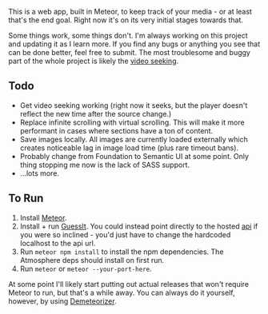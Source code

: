 This is a web app, built in Meteor, to keep track of your media - or at least that's the end goal. Right now it's on its very initial stages towards that.

Some things work, some things don't. I'm always working on this project and updating it as I learn more. If you find any bugs or anything you see that can be done better, feel free to submit. The most troublesome and buggy part of the whole project is likely the [video seeking](http://stackoverflow.com/questions/35708098/set-currenttime-after-seeking-video).

## Todo

- Get video seeking working (right now it seeks, but the player doesn't reflect the new time after the source change.)
- Replace infinite scrolling with virtual scrolling. This will make it more performant in cases where sections have a ton of content.
- Save images locally. All images are currently loaded externally which creates noticeable lag in image load time (plus rare timeout bans).
- Probably change from Foundation to Semantic UI at some point. Only thing stopping me now is the lack of SASS support.
- ...lots more.


## To Run

1. Install [Meteor](https://github.com/meteor/meteor).
2. Install + run [GuessIt](https://github.com/guessit-io/guessit-rest). You could instead point directly to the hosted [api](http://api.guessit.io/) if you were so inclined - you'd just have to change the hardcoded localhost to the api url.
3. Run `meteor npm install` to install the npm dependencies. The Atmosphere deps should install on first run.
4. Run `meteor` or `meteor --your-port-here`.

At some point I'll likely start putting out actual releases that won't require Meteor to run, but that's a while away. You can always do it yourself, however, by using [Demeteorizer](https://github.com/onmodulus/demeteorizer).

